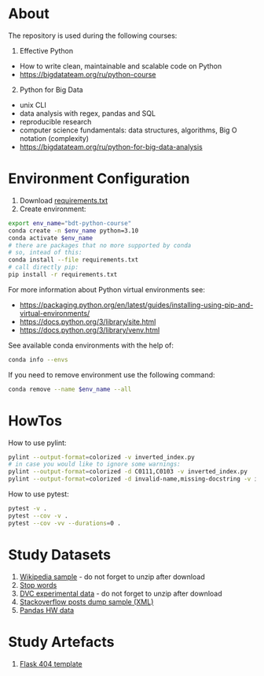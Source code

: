 # About

The repository is used during the following courses:
1. Effective Python

- How to write clean, maintainable and scalable code on Python
- https://bigdatateam.org/ru/python-course

2. Python for Big Data

- unix CLI
- data analysis with regex, pandas and SQL
- reproducible research
- computer science fundamentals: data structures, algorithms, Big O notation (complexity)
- https://bigdatateam.org/ru/python-for-big-data-analysis

# Environment Configuration

1. Download [requirements.txt](requirements.txt)
2. Create environment:
```bash
export env_name="bdt-python-course"
conda create -n $env_name python=3.10
conda activate $env_name
# there are packages that no more supported by conda
# so, intead of this:
conda install --file requirements.txt
# call directly pip:
pip install -r requirements.txt
```

For more information about Python virtual environments see:
* https://packaging.python.org/en/latest/guides/installing-using-pip-and-virtual-environments/
* https://docs.python.org/3/library/site.html
* https://docs.python.org/3/library/venv.html

See available conda environments with the help of:
```bash
conda info --envs
```

If you need to remove environment use the following command:
```bash
conda remove --name $env_name --all
```

# HowTos

How to use pylint:
```bash
pylint --output-format=colorized -v inverted_index.py
# in case you would like to ignore some warnings:
pylint --output-format=colorized -d C0111,C0103 -v inverted_index.py
pylint --output-format=colorized -d invalid-name,missing-docstring -v inverted_index.py
```

How to use pytest:
```bash
pytest -v .
pytest --cov -v .
pytest --cov -vv --durations=0 .
```

# Study Datasets

1. [Wikipedia sample](https://drive.google.com/open?id=1ASO-nWW5FpvM7PfpOxxPu-0imjcMZhqN) - do not forget to unzip after download
2. [Stop words](https://drive.google.com/open?id=1NBPhZzUyFc0e-_vQwZpxtrxBqzCsB9Yg)
3. [DVC experimental data](https://drive.google.com/file/d/1D-YgtxAlr5Gf--8nWY1p4N8G1tFa94xc/view?usp=sharing) - do not forget to unzip after download
4. [Stackoverflow posts dump sample (XML)](https://drive.google.com/file/d/1oDUNOK1Ap0-YV930Z78WQZVuKHtqZ2WC/view)
5. [Pandas HW data](https://drive.google.com/file/d/196D3snvk5hL3_aeIYnKPJXA1HUYrxMky/view)

# Study Artefacts

1. [Flask 404 template](https://drive.google.com/open?id=1EpBf995F7zENPKkUqKq1qP3vFfq0cpgF)
